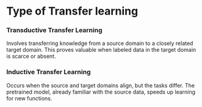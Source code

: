 # Type of Transfer learning

### Transductive Transfer Learning
Involves transferring knowledge from a source domain to a closely related target domain. This proves valuable when labeled data in the target domain is scarce or absent.


### Inductive Transfer Learning
Occurs when the source and target domains align, but the tasks differ. The pretrained model, already familiar with the source data, speeds up learning for new functions.